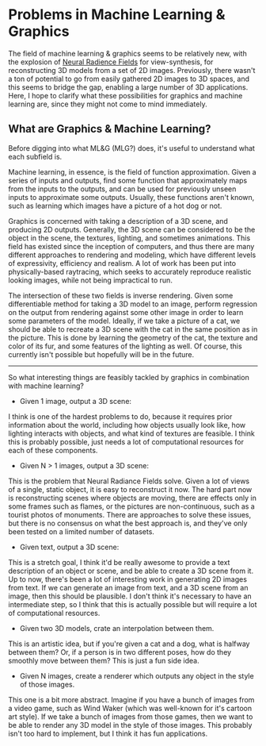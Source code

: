 # Problems in Machine Learning & Graphics

The field of machine learning & graphics seems to be relatively new, with the explosion of
[Neural Radience Fields](https://www.matthewtancik.com/nerf) for view-synthesis, for
reconstructing 3D models from a set of 2D images. Previously, there wasn't a ton of potential to
go from easily gathered 2D images to 3D spaces, and this seems to bridge the gap, enabling a
large number of 3D applications. Here, I hope to clarify what these possibilities for graphics
and machine learning are, since they might not come to mind immediately.
<!-- Also a good way to document for myself! -->

## What are Graphics & Machine Learning?

Before digging into what ML&G (MLG?) does, it's useful to understand what each subfield is.

Machine learning, in essence, is the field of function approximation. Given a series of inputs
and outputs, find some function that approximately maps from the inputs to the outputs, and can
be used for previously unseen inputs to approximate some outputs. Usually, these functions
aren't known, such as learning which images have a picture of a hot dog or not.

Graphics is concerned with taking a description of a 3D scene, and producing 2D outputs.
Generally, the 3D scene can be considered to be the object in the scene, the textures, lighting,
and sometimes animations. This field has existed since the inception of computers, and thus
there are many different approaches to rendering and modeling, which have different levels of
expressivity, efficiency and realism. A lot of work has been put into physically-based
raytracing, which seeks to accurately reproduce realistic looking images, while not being
impractical to run.

The intersection of these two fields is inverse rendering. Given some differentiable method for
taking a 3D model to an image, perform regression on the output from rendering against some
other image in order to learn some parameters of the model. Ideally, if we take a picture of a
cat, we should be able to recreate a 3D scene with the cat in the same position as in the
picture. This is done by learning the geometry of the cat, the texture and color of its fur, and
some features of the lighting as well. Of course, this currently isn't possible but hopefully
will be in the future.

---

So what interesting things are feasibly tackled by graphics in combination with machine
learning?

- Given 1 image, output a 3D scene:

I think is one of the hardest problems to do, because it requires prior information about the
world, including how objects usually look like, how lighting interacts with objects, and what
kind of textures are feasible. I think this is probably possible, just needs a lot of
computational resources for each of these components.

- Given N > 1 images, output a 3D scene:

This is the problem that Neural Radiance Fields solve. Given a lot of views of a single, static
object, it is easy to reconstruct it now. The hard part now is reconstructing scenes where
objects are moving, there are effects only in some frames such as flames, or the pictures are
non-continuous, such as a tourist photos of monuments. There are approaches to solve these
issues, but there is no consensus on what the best approach is, and they've only been tested on
a limited number of datasets.

- Given text, output a 3D scene:

This is a stretch goal, I think it'd be really awesome to provide a text description of an
object or scene, and be able to create a 3D scene from it. Up to now, there's been a lot of
interesting work in generating 2D images from text. If we can generate an image from text, and a
3D scene from an image, then this should be plausible. I don't think it's necessary to have an
intermediate step, so I think that this is actually possible but will require a lot of
computational resources.

- Given two 3D models, crate an interpolation between them.

This is an artistic idea, but if you're given a cat and a dog, what is halfway between them?
Or, if a person is in two different poses, how do they smoothly move between them? This is just
a fun side idea.

- Given N images, create a renderer which outputs any object in the style of those images.

This one is a bit more abstract. Imagine if you have a bunch of images from a video game, such
as Wind Waker (which was well-known for it's cartoon art style). If we take a bunch of images
from those games, then we want to be able to render any 3D model in the style of those images.
This probably isn't too hard to implement, but I think it has fun applications.
